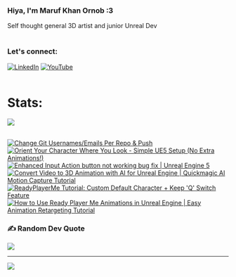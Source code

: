   ### Hiya, I'm Maruf Khan Ornob :3
  Self thought general 3D artist and junior Unreal Dev<br><br>

### Let's connect:
[![LinkedIn](https://img.shields.io/badge/LinkedIn-%230077B5.svg?logo=linkedin&logoColor=white)](https://linkedin.com/in/ornobmk) [![YouTube](https://img.shields.io/badge/YouTube-%23FF0000.svg?logo=YouTube&logoColor=white)](https://youtube.com/@buggybug1) <br><br>

<!--- # Daily Tools:
![Blender](https://img.shields.io/badge/blender-%23F5792A.svg?style=for-the-badge&logo=blender&logoColor=white) 
![Python](https://img.shields.io/badge/python-3670A0?style=for-the-badge&logo=python&logoColor=ffdd54)
![Unreal Engine](https://img.shields.io/badge/unrealengine-%23313131.svg?style=for-the-badge&logo=unrealengine&logoColor=white)
![C++](https://img.shields.io/badge/c++-%2300599C.svg?style=for-the-badge&logo=c%2B%2B&logoColor=white)
![Figma](https://img.shields.io/badge/figma-%23F24E1E.svg?style=for-the-badge&logo=figma&logoColor=white)
![Canva](https://img.shields.io/badge/Canva-%2300C4CC.svg?style=for-the-badge&logo=Canva&logoColor=white) 
![Adobe Photoshop](https://img.shields.io/badge/adobe%20photoshop-%2331A8FF.svg?style=for-the-badge&logo=adobe%20photoshop&logoColor=white)
![Adobe Premiere Pro](https://img.shields.io/badge/Adobe%20Premiere%20Pro-9999FF.svg?style=for-the-badge&logo=Adobe%20Premiere%20Pro&logoColor=white) -->

# Stats:
![](https://github-readme-stats.vercel.app/api/top-langs/?username=marufx86&theme=calm_pink&hide_border=true&include_all_commits=false&count_private=false&layout=compact)<br><br>

<!-- BEGIN YOUTUBE-CARDS -->
[![Change Git Usernames/Emails Per Repo & Push](https://ytcards.demolab.com/?id=pX95l8Ad6-E&title=Change+Git+Usernames%2FEmails+Per+Repo+%26+Push&lang=en&timestamp=1732398353&background_color=%230d1117&title_color=%23ffffff&stats_color=%23dedede&max_title_lines=1&width=250&border_radius=5 "Change Git Usernames/Emails Per Repo & Push")](https://www.youtube.com/watch?v=pX95l8Ad6-E)
[![Orient Your Character Where You Look - Simple UE5 Setup (No Extra Animations!)](https://ytcards.demolab.com/?id=PLbl9wR602E&title=Orient+Your+Character+Where+You+Look+-+Simple+UE5+Setup+%28No+Extra+Animations%21%29&lang=en&timestamp=1731762026&background_color=%230d1117&title_color=%23ffffff&stats_color=%23dedede&max_title_lines=1&width=250&border_radius=5 "Orient Your Character Where You Look - Simple UE5 Setup (No Extra Animations!)")](https://www.youtube.com/watch?v=PLbl9wR602E)
[![Enhanced Input Action button not working bug fix | Unreal Engine 5](https://ytcards.demolab.com/?id=qOHOI_K3qg4&title=Enhanced+Input+Action+button+not+working+bug+fix+%7C+Unreal+Engine+5&lang=en&timestamp=1731176574&background_color=%230d1117&title_color=%23ffffff&stats_color=%23dedede&max_title_lines=1&width=250&border_radius=5 "Enhanced Input Action button not working bug fix | Unreal Engine 5")](https://www.youtube.com/watch?v=qOHOI_K3qg4)
[![Convert Video to 3D Animation with AI for Unreal Engine | Quickmagic AI Motion Capture Tutorial](https://ytcards.demolab.com/?id=Gyn2eBADRHM&title=Convert+Video+to+3D+Animation+with+AI+for+Unreal+Engine+%7C+Quickmagic+AI+Motion+Capture+Tutorial&lang=en&timestamp=1730579715&background_color=%230d1117&title_color=%23ffffff&stats_color=%23dedede&max_title_lines=1&width=250&border_radius=5 "Convert Video to 3D Animation with AI for Unreal Engine | Quickmagic AI Motion Capture Tutorial")](https://www.youtube.com/watch?v=Gyn2eBADRHM)
[![ReadyPlayerMe Tutorial: Custom Default Character + Keep 'Q' Switch Feature](https://ytcards.demolab.com/?id=UTzwNrxTbtE&title=ReadyPlayerMe+Tutorial%3A+Custom+Default+Character+%2B+Keep+%27Q%27+Switch+Feature&lang=en&timestamp=1729930027&background_color=%230d1117&title_color=%23ffffff&stats_color=%23dedede&max_title_lines=1&width=250&border_radius=5 "ReadyPlayerMe Tutorial: Custom Default Character + Keep 'Q' Switch Feature")](https://www.youtube.com/watch?v=UTzwNrxTbtE)
[![How to Use Ready Player Me Animations in Unreal Engine | Easy Animation Retargeting Tutorial](https://ytcards.demolab.com/?id=JUwQFkDHHJc&title=How+to+Use+Ready+Player+Me+Animations+in+Unreal+Engine+%7C+Easy+Animation+Retargeting+Tutorial&lang=en&timestamp=1729404293&background_color=%230d1117&title_color=%23ffffff&stats_color=%23dedede&max_title_lines=1&width=250&border_radius=5 "How to Use Ready Player Me Animations in Unreal Engine | Easy Animation Retargeting Tutorial")](https://www.youtube.com/watch?v=JUwQFkDHHJc)
<!-- END YOUTUBE-CARDS -->

### ✍️ Random Dev Quote
![](https://quotes-github-readme.vercel.app/api?type=horizontal&theme=tokyonight)

---
[![](https://visitcount.itsvg.in/api?id=marufx86&icon=1&color=0)](https://visitcount.itsvg.in)

<!-- Proudly created with GPRM ( https://gprm.itsvg.in ) -->
